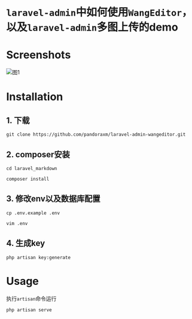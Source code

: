 # `laravel-admin`中如何使用`WangEditor`，以及`laravel-admin`多图上传的demo

# Screenshots
![图1](http://wx4.sinaimg.cn/large/658dc60bgy1fngkza0f13j21hc0u07hf.jpg)

# Installation

## 1. 下载
```
git clone https://github.com/pandoraxm/laravel-admin-wangeditor.git
```

## 2. composer安装

```
cd laravel_markdown

composer install
```

## 3. 修改env以及数据库配置

```
cp .env.example .env

vim .env
```

## 4. 生成key

```
php artisan key:generate

```

# Usage
执行`artisan`命令运行

```
php artisan serve
```
